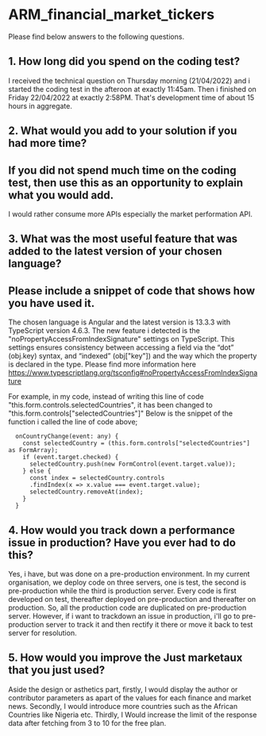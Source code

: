 # ARM_financial_market_tickers
Please find below answers to the following questions.

## 1. How long did you spend on the coding test?
I received the technical question on Thursday morning (21/04/2022) and i started the coding test in the afteroon at exactly 11:45am. Then i finished on Friday 22/04/2022 at exactly 2:58PM. That's development time of about 15 hours in aggregate.

## 2. What would you add to your solution if you had more time? 
## If you did not spend much time on the coding test, then use this as an opportunity to explain what you would add.
I would rather consume more APIs especially the market performation API.

## 3. What was the most useful feature that was added to the latest version of your chosen language? 
## Please include a snippet of code that shows how you have used it.
The chosen language is Angular and the latest version is 13.3.3 with TypeScript version 4.6.3. 
The new feature i detected is the "noPropertyAccessFromIndexSignature" settings on TypeScript. This settings ensures consistency between accessing a field via the “dot” (obj.key) syntax, and “indexed” (obj["key"]) and the way which the property is declared in the type. Please find more information here https://www.typescriptlang.org/tsconfig#noPropertyAccessFromIndexSignature

For example, in my code, instead of writing this line of code "this.form.controls.selectedCountries", it has been changed to "this.form.controls["selectedCountries"]"
Below is the snippet of the function i called the line of code above;

```
  onCountryChange(event: any) {
    const selectedCountry = (this.form.controls["selectedCountries"] as FormArray);
    if (event.target.checked) {
      selectedCountry.push(new FormControl(event.target.value));
    } else {
      const index = selectedCountry.controls
      .findIndex(x => x.value === event.target.value);
      selectedCountry.removeAt(index);
    }
  }
 ```

## 4. How would you track down a performance issue in production? Have you ever had to do this? 
Yes, i have, but was done on a pre-production environment. In my current organisation, we deploy code on three servers, one is test, the second is pre-production while the third is production server. Every code is first developed on test, thereafter deployed on pre-production and thereafter on production. So, all the production code are duplicated on pre-production server. However, if i want to trackdown an issue in production, i'll go to pre-production server to track it and then rectify it there or move it back to test server for resolution.

## 5. How would you improve the Just marketaux that you just used? 
Aside the design or asthetics part, firstly, I would display the author or contributor parameters as apart of the values for each finance and market news. 
Secondly, I would introduce more countries such as the African Countries like Nigeria etc.
Thirdly, I Would increase the limit of the response data after fetching from 3 to 10 for the free plan.
